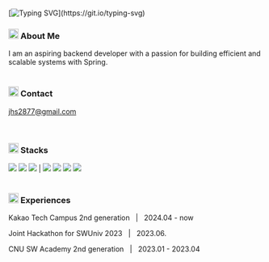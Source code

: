 </br>

[![Typing SVG](https://readme-typing-svg.demolab.com?font=Indie+Flower&size=40&pause=1000&color=6AD4DD&width=435&height=70&lines=Hi,+I'm+Hyunseo.)](https://git.io/typing-svg)

<h3><img src="https://img.icons8.com/?size=100&id=Ef10FbRv65UX&format=png&color=000000" width="20" height="20"/> About Me</h3>
I am an aspiring backend developer with a passion for building efficient and scalable systems with Spring.

</br>
</br>

<h3><img src="https://img.icons8.com/?size=100&id=ImCrEX6dngpa&format=png&color=000000" width="20" height="20"/> Contact</h3>

jhs2877@gmail.com

</br>

<h3><img src="https://img.icons8.com/?size=100&id=LiyXi9jFrVag&format=png&color=000000" width="20" height="20"/> Stacks</h3>
<div class='row'>
    <img src="https://img.shields.io/badge/Spring-6AD4DD?style=flat&logo=Spring&logoColor=FFFFFF"/>
    <img src="https://img.shields.io/badge/Spring Boot-6AD4DD?style=flat&logo=Spring Boot&logoColor=FFFFFF"/>
    <img src="https://img.shields.io/badge/Java-7AA2E3?style=flat&logo=Java&logoColor=000000">
    |
    <img src="https://img.shields.io/badge/Docker-97E7E1?style=flat&logo=Docker&logoColor=FFFFFF"/>
    <img src="https://img.shields.io/badge/Python-F8F6E3?style=flat&logo=Python&logoColor=FFFFFF">
    <img src="https://img.shields.io/badge/MySQL-97E7E1?style=flat&logo=MySQL&logoColor=FFFFFF">
    <img src="https://img.shields.io/badge/Oracle-F8F6E3?style=flat&logo=Oracle&logoColor=FFFFFF">
</div>

</br>

<h3><img src="https://img.icons8.com/?size=100&id=8dzhorYDcX5G&format=png&color=000000" width="20" height="20"/> Experiences</h3>

Kakao Tech Campus 2nd generation &nbsp;&nbsp;|&nbsp;&nbsp; 2024.04 - now   

Joint Hackathon for SWUniv 2023 &nbsp;&nbsp;|&nbsp;&nbsp; 2023.06.   

CNU SW Academy 2nd generation &nbsp;&nbsp;|&nbsp;&nbsp; 2023.01 - 2023.04


<!-- color palette: https://colorhunt.co/palette/f8f6e397e7e16ad4dd7aa2e3 -->
<!-- icon: https://icons8.kr/icon/set/popular/3d-plastilina -->

